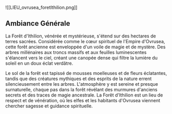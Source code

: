
![[LIEU_ovrusea_foretIthilion.png]]

## Ambiance Générale

La Forêt d'Ithilion, vénérée et mystérieuse, s'étend sur des hectares de terres sacrées. Considérée comme le cœur spirituel de l'Empire d'Ovrusea, cette forêt ancienne est enveloppée d'un voile de magie et de mystère. Des arbres millénaires aux troncs massifs et aux feuilles luminescentes s'élancent vers le ciel, créant une canopée dense qui filtre la lumière du soleil en un doux éclat verdâtre.

Le sol de la forêt est tapissé de mousses moelleuses et de fleurs éclatantes, tandis que des créatures mythiques et des esprits de la nature errent silencieusement entre les arbres. L'atmosphère y est sereine et presque surnaturelle, chaque pas dans la forêt révélant des murmures d'anciens secrets et des traces de magie ancestrale. La Forêt d'Ithilion est un lieu de respect et de vénération, où les elfes et les habitants d'Ovrusea viennent chercher sagesse et guidance spirituelle.